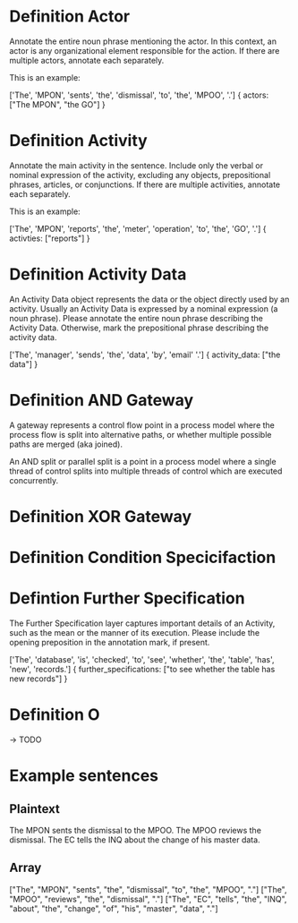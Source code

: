 # Definition Actor

Annotate the entire noun phrase mentioning the actor. In this context, an actor is any organizational element responsible for the action. If there are multiple actors, annotate each separately.

This is an example:

['The', 'MPON', 'sents', 'the', 'dismissal', 'to', 'the', 'MPOO', '.']
{ actors: ["The MPON", "the GO"] }

# Definition Activity

Annotate the main activity in the sentence. Include only the verbal or nominal expression of the activity, excluding any objects, prepositional phrases, articles, or conjunctions. If there are multiple activities, annotate each separately.

This is an example:

['The', 'MPON', 'reports', 'the', 'meter', 'operation', 'to', 'the', 'GO', '.']
{ activties: ["reports"] }

# Definition Activity Data

An Activity Data object represents the data or the object directly used by an activity. Usually an Activity Data is expressed by a nominal expression (a noun phrase). Please annotate the entire noun phrase describing the Activity Data. Otherwise, mark the prepositional phrase describing the activity data.

['The', 'manager', 'sends', 'the', 'data', 'by', 'email' '.']
{ activity_data: ["the data"] }

# Definition AND Gateway

A gateway represents a control flow point in a process model where the process flow is split into alternative paths, or whether multiple possible paths are merged (aka joined).

An AND split or parallel split is a point in a process model where a single thread of control splits into multiple threads of control which are executed concurrently.

# Definition XOR Gateway

# Definition Condition Specicifaction

# Defintion Further Specification

The Further Specification layer captures important details of an Activity, such as the mean or the manner of its execution. Please include the opening preposition in the annotation mark, if present.

['The', 'database', 'is', 'checked', 'to', 'see', 'whether', 'the', 'table', 'has', 'new', 'records.']
{ further_specifications: ["to see whether the table has new records"] }

# Definition O
 
-> TODO

# Example sentences

## Plaintext

The MPON sents the dismissal to the MPOO.
The MPOO reviews the dismissal.
The EC tells the INQ about the change of his master data.

## Array

["The", "MPON", "sents", "the", "dismissal", "to", "the", "MPOO", "."]
["The", "MPOO", "reviews", "the", "dismissal", "."]
["The", "EC", "tells", "the", "INQ", "about", "the", "change", "of", "his", "master", "data", "."]
